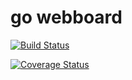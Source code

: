 # go webboard

[![Build Status](https://travis-ci.org/mrtomyum/gowebboard.svg?branch=master)](https://travis-ci.org/mrtomyum/gowebboard)

[![Coverage Status](https://coveralls.io/repos/github/mrtomyum/gowebboard/badge.svg?branch=master)](https://coveralls.io/github/mrtomyum/gowebboard?branch=master)

